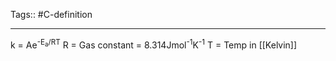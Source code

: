 Tags:: #C-definition 

---
k = Ae<sup>-E<sub>a</sub>/RT</sup>
R = Gas constant = 8.314Jmol<sup>-1</sup>K<sup>-1</sup>
T = Temp in [[Kelvin]]
